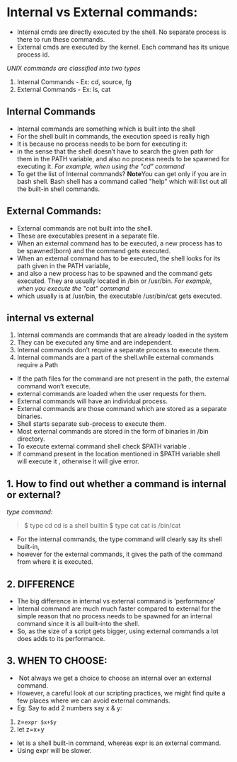# Internal vs External commands:

- Internal cmds are directly executed by the shell. No separate process is there to run these commands.
- External cmds are executed by the kernel. Each command has its unique process id.

*UNIX commands are classified into two types*
1. Internal Commands - Ex: cd, source, fg
2. External Commands - Ex: ls, cat

## Internal Commands
- Internal commands are something which is built into the shell
- For the shell built in commands, the execution speed is really high
- It is because no process needs to be born for executing it:
- in the sense that the shell doesn’t have to search the given path for them in the PATH variable, and also no process needs to be spawned for executing it.
*For example, when using the "cd" command*
- To get the list of Internal commands?
**Note**You can get only if you are in bash shell. Bash shell has a command called "help" which will list out all the built-in shell commands.

## External Commands:
- External commands are not built into the shell.
- These are executables present in a separate file. 
- When an external command has to be executed, a new process has to be spawned(born) and the command gets executed.
- When an external command has to be executed, the shell looks for its path given in the PATH variable, 
- and also a new process has to be spawned and the command gets executed. They are usually located in /bin or /usr/bin.
*For example, when you execute the "cat" command*
- which usually is at /usr/bin, the executable /usr/bin/cat gets executed.


## internal vs external

1. Internal commands are commands that are already loaded in the system
2. They can be executed any time and are independent.
3. Internal commands don’t require a separate process to execute them.
4. Internal commands are a part of the shell.while external commands require a Path

- If the path files for the command are not present in the path, the external command won’t execute.
- external commands are loaded when the user requests for them.
- External commands will have an individual process.
- External commands are those command which are stored as a separate binaries.
- Shell starts separate sub-process to execute them.
- Most external commands are stored in the form of binaries in /bin directory.
- To execute external command shell check $PATH variable . 
- If command present in the location mentioned in $PATH variable shell will execute it , otherwise it will give error.


## 1. How to find out whether a command is internal or external?
*type command:*
> $ type cd
> cd is a shell builtin
> $ type cat
>cat is /bin/cat
- For the internal commands, the type command will clearly say its shell built-in, 
- however for the external commands, it gives the path of the command from where it is executed.

## 2. DIFFERENCE
- The big difference in internal vs external command is 'performance' 
- Internal command are much much faster compared to external for the simple reason that no process needs to be spawned for an internal command since it is all built-into the shell. 
- So, as the size of a script gets bigger, using external commands a lot does adds to its performance.

## 3. WHEN TO CHOOSE:
-  Not always we get a choice to choose an internal over an external command.
- However, a careful look at our scripting practices, we might find quite a few places where we can avoid external commands.
- Eg: Say to add 2 numbers say x & y:
1. 	z=`expr $x+$y`
2. 	let z=x+y
- let is a shell built-in command, whereas expr is an external command.
- Using expr will be slower.
